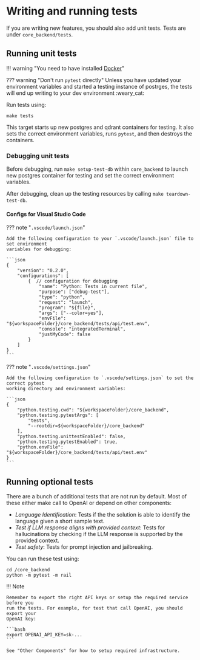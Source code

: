 # Writing and running tests

If you are writing new features, you should also add unit tests. Tests are under
`core_backend/tests`.

## Running unit tests

!!! warning "You need to have installed [Docker](https://docs.docker.com/get-docker/)"

??? warning "Don't run `pytest` directly"
    Unless you have updated your environment variables and started a testing instance
    of postrges, the tests will end up writing to your dev environment :weary_cat:

Run tests using:

    make tests

This target starts up new postgres and qdrant containers for testing. It also sets the
correct environment variables, runs `pytest`, and then destroys the containers.

### Debugging unit tests

Before debugging, run `make setup-test-db` within `core_backend` to launch new postgres container for testing and set the correct environment variables.

After debugging, clean up the testing resources by calling `make teardown-test-db`.

#### Configs for Visual Studio Code

??? note "`.vscode/launch.json`"

    Add the following configuration to your `.vscode/launch.json` file to set environment
    variables for debugging:

    ```json
    {
        "version": "0.2.0",
        "configurations": [
            {  // configuration for debugging
                "name": "Python: Tests in current file",
                "purpose": ["debug-test"],
                "type": "python",
                "request": "launch",
                "program": "${file}",
                "args": ["--color=yes"],
                "envFile": "${workspaceFolder}/core_backend/tests/api/test.env",
                "console": "integratedTerminal",
                "justMyCode": false
            }
        ]
    }
    ```

??? note "`.vscode/settings.json`"

    Add the following configuration to `.vscode/settings.json` to set the correct pytest
    working directory and environment variables:

    ```json
    {
        "python.testing.cwd": "${workspaceFolder}/core_backend",
        "python.testing.pytestArgs": [
            "tests",
            "--rootdir=${workspaceFolder}/core_backend"
        ],
        "python.testing.unittestEnabled": false,
        "python.testing.pytestEnabled": true,
        "python.envFile": "${workspaceFolder}/core_backend/tests/api/test.env"
    }
    ```

## Running optional tests

There are a bunch of additional tests that are not run by default. Most of these
either make call to OpenAI or depend on other components:

- *Language Identification*: Tests if the the solution is able to identify the
language given a short sample text.
- *Test if LLM response aligns with provided context*: Tests for hallucinations by
checking if the LLM response is supported by the provided context.
- *Test safety*: Tests for prompt injection and jailbreaking.

You can run these test using:

    cd /core_backend
    python -m pytest -m rail

!!! Note

    Remember to export the right API keys or setup the required service before you
    run the tests. For example, for test that call OpenAI, you should export your
    OpenAI key:

    ```bash
    export OPENAI_API_KEY=sk-...
    ```

    See "Other Components" for how to setup required infrastructure.
